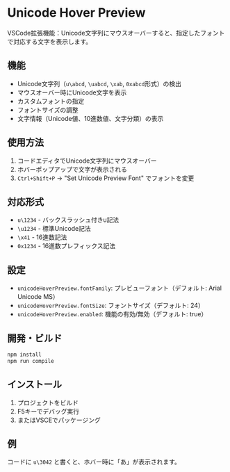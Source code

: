 # Unicode Hover Preview

VSCode拡張機能：Unicode文字列にマウスオーバーすると、指定したフォントで対応する文字を表示します。

## 機能

- Unicode文字列（`u\abcd`, `\uabcd`, `\xab`, `0xabcd`形式）の検出
- マウスオーバー時にUnicode文字を表示
- カスタムフォントの指定
- フォントサイズの調整
- 文字情報（Unicode値、10進数値、文字分類）の表示

## 使用方法

1. コードエディタでUnicode文字列にマウスオーバー
2. ホバーポップアップで文字が表示される
3. `Ctrl+Shift+P` → "Set Unicode Preview Font" でフォントを変更

## 対応形式

- `u\1234` - バックスラッシュ付きu記法
- `\u1234` - 標準Unicode記法
- `\x41` - 16進数記法
- `0x1234` - 16進数プレフィックス記法

## 設定

- `unicodeHoverPreview.fontFamily`: プレビューフォント（デフォルト: Arial Unicode MS）
- `unicodeHoverPreview.fontSize`: フォントサイズ（デフォルト: 24）
- `unicodeHoverPreview.enabled`: 機能の有効/無効（デフォルト: true）

## 開発・ビルド

```bash
npm install
npm run compile
```

## インストール

1. プロジェクトをビルド
2. F5キーでデバッグ実行
3. またはVSCEでパッケージング

## 例

コードに `u\3042` と書くと、ホバー時に「あ」が表示されます。